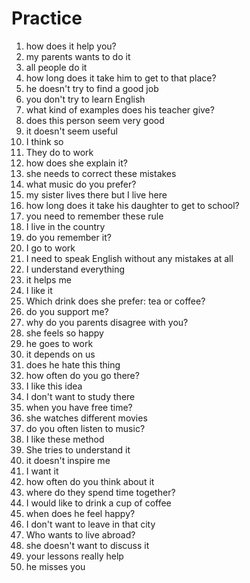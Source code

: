 # Practice

1. how does it help you?
2. my parents wants to do it
3. all people do it
4. how long does it take him to get to that place?
5. he doesn't try to find a good job
6. you don't try to learn English
7. what kind of examples does his teacher give?
8. does this person seem very good
9. it doesn't seem useful
10. I think so
11. They do to work
12. how does she explain it?
13. she needs to correct these mistakes
14. what music do you prefer?
15. my sister lives there but I live here
16. how long does it take his daughter to get to school?
17. you need to remember these rule
18. I live in the country
19. do you remember it?
20. I go to work
21. I need to speak English without any mistakes at all
22. I understand everything
23. it helps me
24. I like it
25. Which drink does she prefer: tea or coffee?
26. do you support me?
27. why do you parents disagree with you?
28. she feels so happy
29. he goes to work
30. it depends on us
31. does he hate this thing
32. how often do you go there?
33. I like this idea
34. I don't want to study there
35. when you have free time?
36. she watches different movies
37. do you often listen to music?
38. I like these method
39. She tries to understand it
40. it doesn't inspire me
41. I want it
42. how often do you think about it
43. where do they spend time together?
44. I would like to drink a cup of coffee
45. when does he feel happy?
46. I don't want to leave in that city
47. Who wants to live abroad?
48. she doesn't want to discuss it
49. your lessons really help
50. he misses you
